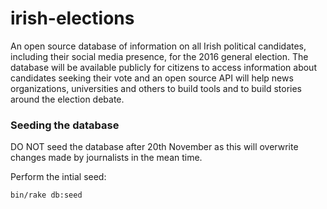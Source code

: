 # irish-elections

An open source database of information on all Irish political candidates, 
including their social media presence, for the 2016 general election. The database will be 
available publicly for citizens to access information about candidates seeking their vote 
and an open source API will help news organizations, universities and others to build tools 
and to build stories around the election debate.

### Seeding the database

DO NOT seed the database after 20th November as this will overwrite changes made by journalists
in the mean time.

Perform the intial seed:

```
bin/rake db:seed
```

